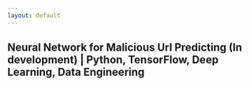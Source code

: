 ```yaml
---
layout: default
---
```


## Neural Network for Malicious Url Predicting (In development) | Python, TensorFlow, Deep Learning, Data Engineering
